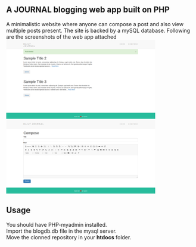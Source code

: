 ## A JOURNAL blogging web app built on PHP

A minimalistic website where anyone can compose a post and also view multiple posts present.
The site is backed by a mySQL database.
Following are the screenshots of the web app attached
<img src="home.jpg" width="400">
<br>
<img src="compose.jpg" width="400">

## Usage
You should have PHP-myadmin installed.
<br>Import the blogdb.db file in the mysql server.
<br>Move the clonned repository in your **htdocs** folder.
